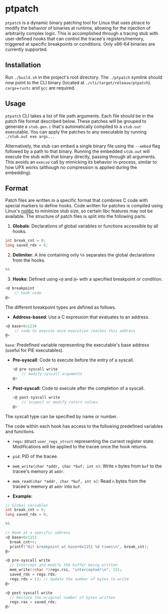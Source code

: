 # ptpatch
`ptpatch` is a dynamic binary patching tool for Linux that uses ptrace to modify the behavior of binaries at runtime, allowing for the injection of arbitrarily complex logic. This is accomplished through a tracing stub with user-defined hooks that can control the tracee's registers/memory, triggered at specific breakpoints or conditions. Only x86-64 binaries are currently supported.

## Installation
Run `./build.sh` in the project's root directory. The `./ptpatch` symlink should now point to the CLI binary (located at `./cli/target/release/ptpatch`). `cargo`+`rustc` and `gcc` are required.

## Usage
`ptpatch` CLI takes a list of file path arguments. Each file should be in the patch file format described below. These patches will be grouped to generate a `stub.gen.c` that's automatically compiled to a `stub.out` executable. You can apply the patches to any executable by running `./stub.out exe args...`

Alternatively, the stub can embed a single binary file using the `--embed` flag followed by a path to that binary. Running the embedded `stub.out` will execute the stub with that binary directly, passing through all arguments. This avoids an `execve` call by mimicking its behavior in-process, similar to how UPX works (although no compression is applied during the embedding).

## Format

Patch files are written in a specific format that combines C code with special markers to define hooks. Code written for patches is compiled using Linux's [nolibc](https://elixir.bootlin.com/linux/v6.10.9/source/tools/include/nolibc) to minimize stub size, so certain libc features may not be available. The structure of patch files is split into the following parts.

1. **Globals**: Declarations of global variables or functions accessible by all hooks.

 ```c
 int break_cnt = 0;
 long saved_rdx = 0;
 ```

2. **Delimiter**: A line containing only `%%` separates the global declarations from the hooks.

 ```c
 %%
 ```

3. **Hooks**: Defined using `<@` and `@>` with a specified breakpoint or condition.

 ```c
 <@ breakpoint
     // hook code
 @>
 ```

The different breakpoint types are defined as follows.

- **Address-based**: Use a C expression that evaluates to an address.
```c
<@ base+0x1234
    // code to execute once execution reaches this address
@>
```
`base`: Predefined variable representing the executable's base address (useful for PIE executables).

- **Pre-syscall**: Code to execute before the entry of a syscall.

  ```c
  <@ pre-syscall write
      // modify syscall arguments
  @>
  ```

- **Post-syscall**: Code to execute after the completion of a syscall.

  ```c
  <@ post-syscall write
      // inspect or modify return values
  @>
  ```
The syscall type can be specified by name or number.

The code within each hook has access to the following predefined variables and functions.

- `regs`: struct `user_regs_struct` representing the current register state. Modifications will be applied to the tracee once the hook returns.

- `pid`: PID of the tracee.

- `mem_write(char *addr, char *buf, int n)`: Write `n` bytes from `buf` to the tracee's memory at `addr`.

- `mem_read(char *addr, char *buf, int n)`: Read `n` bytes from the tracee's memory at `addr` into `buf`.

- **Example**:

```c
// Global variables
int break_cnt = 0;
long saved_rdx = 0;

%%

// Hook at a specific address
<@ base+0x1151
  break_cnt++;
  printf("Hit breakpoint at base+0x1151 %d times\n", break_cnt);
@>

<@ pre-syscall write
  // Intercept and modify the buffer being written
  mem_write((char *)regs.rsi, "intercepted!\n", 13);
  saved_rdx = regs.rdx;
  regs.rdx = 13; // Update the number of bytes to write
@>

<@ post-syscall write
  // Restore the original number of bytes written
  regs.rax = saved_rdx;
@>
```

